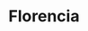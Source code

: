 ---
title: Florencia
date: 
draft: false

# descripcion
description : Argolla de plata con piedras microcubic.  Se puede usar tanto con los cubic hacia el frente como con la parte posterior lisa y calada hacia el frente. Dos aros en uno!

materials: Plata 925

color: Plateado

dimensions: 1,6 diam 0,5 ancho

code: 01-11-0343

type: "Aros"

categories: []

price: $10.400,00

price_eftvo: $8.840,00

# Images
# first image will be shown in the product page
images:
  # - image: "images/path_to_image"
  # La ubicacion de las imagenes es imagenes/Aros/Aros.Argollas/01-11-0343-florencia
  - image: "./images/aros/argollas/01-11-0343-argolla-completa-triple-linea-cubic_a.JPG"
  - image: "./images/aros/argollas/01-11-0343-argolla-completa-triple-linea-cubic_b.JPG"
---